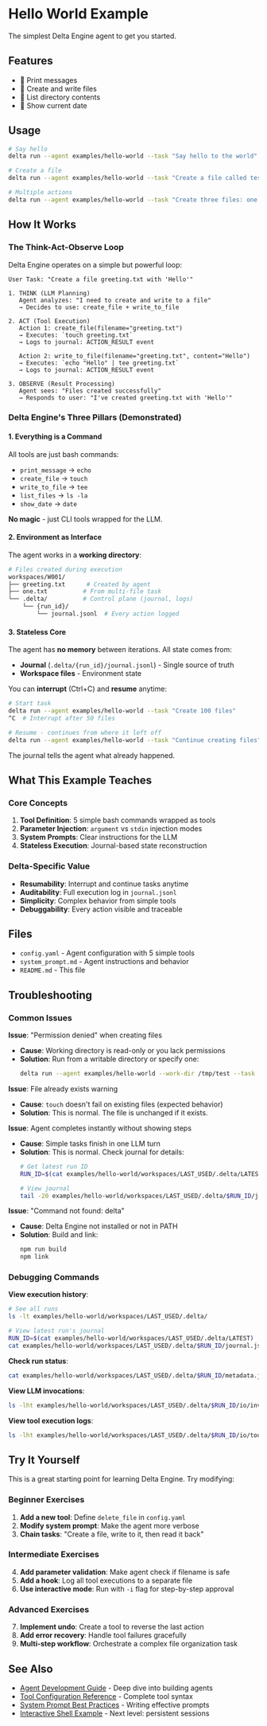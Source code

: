 # Hello World Example

The simplest Delta Engine agent to get you started.

## Features
- 👋 Print messages
- 📄 Create and write files
- 📁 List directory contents
- 📅 Show current date

## Usage

```bash
# Say hello
delta run --agent examples/hello-world --task "Say hello to the world"

# Create a file
delta run --agent examples/hello-world --task "Create a file called test.txt with 'Hello Delta Engine' inside"

# Multiple actions
delta run --agent examples/hello-world --task "Create three files: one.txt, two.txt, three.txt, then list all files"
```

## How It Works

### The Think-Act-Observe Loop

Delta Engine operates on a simple but powerful loop:

```
User Task: "Create a file greeting.txt with 'Hello'"

1. THINK (LLM Planning)
   Agent analyzes: "I need to create and write to a file"
   → Decides to use: create_file + write_to_file

2. ACT (Tool Execution)
   Action 1: create_file(filename="greeting.txt")
   → Executes: `touch greeting.txt`
   → Logs to journal: ACTION_RESULT event

   Action 2: write_to_file(filename="greeting.txt", content="Hello")
   → Executes: `echo "Hello" | tee greeting.txt`
   → Logs to journal: ACTION_RESULT event

3. OBSERVE (Result Processing)
   Agent sees: "Files created successfully"
   → Responds to user: "I've created greeting.txt with 'Hello'"
```

### Delta Engine's Three Pillars (Demonstrated)

#### 1. Everything is a Command
All tools are just bash commands:
- `print_message` → `echo`
- `create_file` → `touch`
- `write_to_file` → `tee`
- `list_files` → `ls -la`
- `show_date` → `date`

**No magic** - just CLI tools wrapped for the LLM.

#### 2. Environment as Interface
The agent works in a **working directory**:
```bash
# Files created during execution
workspaces/W001/
├── greeting.txt      # Created by agent
├── one.txt          # From multi-file task
└── .delta/          # Control plane (journal, logs)
    └── {run_id}/
        └── journal.jsonl  # Every action logged
```

#### 3. Stateless Core
The agent has **no memory** between iterations. All state comes from:
- **Journal** (`.delta/{run_id}/journal.jsonl`) - Single source of truth
- **Workspace files** - Environment state

You can **interrupt** (Ctrl+C) and **resume** anytime:
```bash
# Start task
delta run --agent examples/hello-world --task "Create 100 files"
^C  # Interrupt after 50 files

# Resume - continues from where it left off
delta run --agent examples/hello-world --task "Continue creating files"
```

The journal tells the agent what already happened.

## What This Example Teaches

### Core Concepts
1. **Tool Definition**: 5 simple bash commands wrapped as tools
2. **Parameter Injection**: `argument` vs `stdin` injection modes
3. **System Prompts**: Clear instructions for the LLM
4. **Stateless Execution**: Journal-based state reconstruction

### Delta-Specific Value
- **Resumability**: Interrupt and continue tasks anytime
- **Auditability**: Full execution log in `journal.jsonl`
- **Simplicity**: Complex behavior from simple tools
- **Debuggability**: Every action visible and traceable

## Files

- `config.yaml` - Agent configuration with 5 simple tools
- `system_prompt.md` - Agent instructions and behavior
- `README.md` - This file

## Troubleshooting

### Common Issues

**Issue**: "Permission denied" when creating files
- **Cause**: Working directory is read-only or you lack permissions
- **Solution**: Run from a writable directory or specify one:
  ```bash
  delta run --agent examples/hello-world --work-dir /tmp/test --task "..."
  ```

**Issue**: File already exists warning
- **Cause**: `touch` doesn't fail on existing files (expected behavior)
- **Solution**: This is normal. The file is unchanged if it exists.

**Issue**: Agent completes instantly without showing steps
- **Cause**: Simple tasks finish in one LLM turn
- **Solution**: This is normal. Check journal for details:
  ```bash
  # Get latest run ID
  RUN_ID=$(cat examples/hello-world/workspaces/LAST_USED/.delta/LATEST)

  # View journal
  tail -20 examples/hello-world/workspaces/LAST_USED/.delta/$RUN_ID/journal.jsonl
  ```

**Issue**: "Command not found: delta"
- **Cause**: Delta Engine not installed or not in PATH
- **Solution**: Build and link:
  ```bash
  npm run build
  npm link
  ```

### Debugging Commands

**View execution history**:
```bash
# See all runs
ls -lt examples/hello-world/workspaces/LAST_USED/.delta/

# View latest run's journal
RUN_ID=$(cat examples/hello-world/workspaces/LAST_USED/.delta/LATEST)
cat examples/hello-world/workspaces/LAST_USED/.delta/$RUN_ID/journal.jsonl | jq .
```

**Check run status**:
```bash
cat examples/hello-world/workspaces/LAST_USED/.delta/$RUN_ID/metadata.json
```

**View LLM invocations**:
```bash
ls -lht examples/hello-world/workspaces/LAST_USED/.delta/$RUN_ID/io/invocations/
```

**View tool execution logs**:
```bash
ls -lht examples/hello-world/workspaces/LAST_USED/.delta/$RUN_ID/io/tool_executions/
```

## Try It Yourself

This is a great starting point for learning Delta Engine. Try modifying:

### Beginner Exercises
1. **Add a new tool**: Define `delete_file` in `config.yaml`
2. **Modify system prompt**: Make the agent more verbose
3. **Chain tasks**: "Create a file, write to it, then read it back"

### Intermediate Exercises
4. **Add parameter validation**: Make agent check if filename is safe
5. **Add a hook**: Log all tool executions to a separate file
6. **Use interactive mode**: Run with `-i` flag for step-by-step approval

### Advanced Exercises
7. **Implement undo**: Create a tool to reverse the last action
8. **Add error recovery**: Handle tool failures gracefully
9. **Multi-step workflow**: Orchestrate a complex file organization task

## See Also

- [Agent Development Guide](../../docs/guides/agent-development.md) - Deep dive into building agents
- [Tool Configuration Reference](../../docs/guides/agent-development.md#tool-configuration) - Complete tool syntax
- [System Prompt Best Practices](../../docs/guides/agent-development.md#system-prompts) - Writing effective prompts
- [Interactive Shell Example](../interactive-shell/) - Next level: persistent sessions